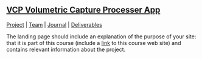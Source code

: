## <a href="(https://teamz-comp523.github.io/vcp/index.md)">VCP Volumetric Capture Processer App</a>

[Project](https://teamz-comp523.github.io/vcp/project.md) | [Team](https://teamz-comp523.github.io/vcp/team.md) | [Journal](https://teamz-comp523.github.io/vcp/journal.md) | [Deliverables](https://teamz-comp523.github.io/vcp/deliverables.md)


The landing page should include an explanation of the purpose of your site: that it is part of this course (include a [link](https://comp523.cs.unc.edu) to this course web site) and contains relevant information about the project.
